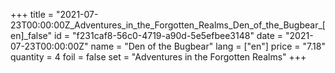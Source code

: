 +++
title = "2021-07-23T00:00:00Z_Adventures_in_the_Forgotten_Realms_Den_of_the_Bugbear_[en]_false"
id = "f231caf8-56c0-4719-a90d-5e5efbee3148"
date = "2021-07-23T00:00:00Z"
name = "Den of the Bugbear"
lang = ["en"]
price = "7.18"
quantity = 4
foil = false
set = "Adventures in the Forgotten Realms"
+++
